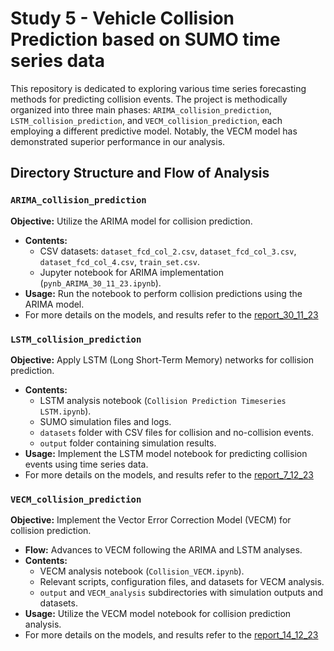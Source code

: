 # Study 5 - Vehicle Collision Prediction based on SUMO time series data

This repository is dedicated to exploring various time series forecasting methods for predicting collision events. The project is methodically organized into three main phases: `ARIMA_collision_prediction`, `LSTM_collision_prediction`, and `VECM_collision_prediction`, each employing a different predictive model. Notably, the VECM model has demonstrated superior performance in our analysis.

## Directory Structure and Flow of Analysis

### `ARIMA_collision_prediction`
**Objective:** Utilize the ARIMA model for collision prediction.
- **Contents:** 
  - CSV datasets: `dataset_fcd_col_2.csv`, `dataset_fcd_col_3.csv`, `dataset_fcd_col_4.csv`, `train_set.csv`.
  - Jupyter notebook for ARIMA implementation (`pynb_ARIMA_30_11_23.ipynb`).
- **Usage:** Run the notebook to perform collision predictions using the ARIMA model.
- For more details on the models, and results refer to the [report_30_11_23]

### `LSTM_collision_prediction`
**Objective:** Apply LSTM (Long Short-Term Memory) networks for collision prediction.
- **Contents:**
  - LSTM analysis notebook (`Collision Prediction Timeseries LSTM.ipynb`).
  - SUMO simulation files and logs.
  - `datasets` folder with CSV files for collision and no-collision events.
  - `output` folder containing simulation results.
- **Usage:** Implement the LSTM model notebook for predicting collision events using time series data.
- For more details on the models, and results refer to the [report_7_12_23]

### `VECM_collision_prediction`
**Objective:** Implement the Vector Error Correction Model (VECM) for collision prediction.
- **Flow:** Advances to VECM following the ARIMA and LSTM analyses.
- **Contents:**
  - VECM analysis notebook (`Collision_VECM.ipynb`).
  - Relevant scripts, configuration files, and datasets for VECM analysis.
  - `output` and `VECM_analysis` subdirectories with simulation outputs and datasets.
- **Usage:** Utilize the VECM model notebook for collision prediction analysis.
- For more details on the models, and results refer to the [report_14_12_23]

[report_30_11_23]: <https://github.com/CL2-UWaterloo/ece699-traffic-simulation/blob/main/Intersection/Study_5-vehicle_collision_prediction/report_30_11_23.pdf>
[report_7_12_23]: <https://github.com/CL2-UWaterloo/ece699-traffic-simulation/blob/main/Intersection/Study_5-vehicle_collision_prediction/report_7_12_23.pdf>
[report_14_12_23]: <https://github.com/CL2-UWaterloo/ece699-traffic-simulation/blob/main/Intersection/Study_5-vehicle_collision_prediction/report_14_12_23.pdf>
